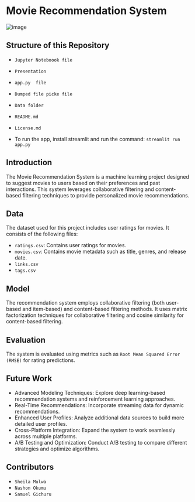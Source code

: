 
# Movie Recommendation System

![image](https://github.com/user-attachments/assets/4bde0e74-8cd8-49d6-8a0e-53b5a22489c7)

## Structure of this Repository
   * `Jupyter Noteboook file`
   * `Presentation `
   * `app.py  file`
   * `Dumped file picke file `
   * `Data folder `
   * `README.md`
   * `License.md`
   
  * To run the app, install streamlit and run the command: `streamlit run app.py`

## Introduction

The Movie Recommendation System is a machine learning project designed to suggest movies to users based on their preferences and past interactions. This system leverages collaborative filtering and content-based filtering techniques to provide personalized movie recommendations.

## Data
The dataset used for this project includes user ratings for movies. It consists of the following files:

* `ratings.csv`: Contains user ratings for movies.
* `movies.csv`: Contains movie metadata such as title, genres, and release date.
* `links.csv`
* `tags.csv`

## Model
The recommendation system employs collaborative filtering (both user-based and item-based) and content-based filtering methods. It uses matrix factorization techniques for collaborative filtering and cosine similarity for content-based filtering.

## Evaluation
The system is evaluated using metrics such as `Root Mean Squared Error (RMSE)` for rating predictions. 

## Future Work
* Advanced Modeling Techniques: Explore deep learning-based recommendation systems and reinforcement learning approaches.
* Real-Time Recommendations: Incorporate streaming data for dynamic recommendations.
* Enhanced User Profiles: Analyze additional data sources to build more detailed user profiles.
* Cross-Platform Integration: Expand the system to work seamlessly across multiple platforms.
* A/B Testing and Optimization: Conduct A/B testing to compare different strategies and optimize algorithms.

## Contributors
* `Sheila Mulwa`
* `Nashon Okumu`
* `Samuel Gichuru`
